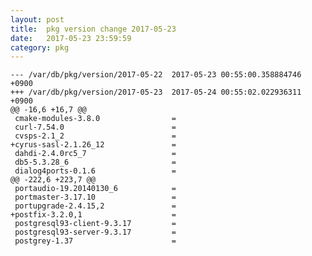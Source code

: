```yaml
---
layout: post
title:  pkg version change 2017-05-23
date:   2017-05-23 23:59:59
category: pkg
---
```


    --- /var/db/pkg/version/2017-05-22	2017-05-23 00:55:00.358884746 +0900
    +++ /var/db/pkg/version/2017-05-23	2017-05-24 00:55:02.022936311 +0900
    @@ -16,6 +16,7 @@
     cmake-modules-3.8.0                =
     curl-7.54.0                        =
     cvsps-2.1_2                        =
    +cyrus-sasl-2.1.26_12               =
     dahdi-2.4.0rc5_7                   =
     db5-5.3.28_6                       =
     dialog4ports-0.1.6                 =
    @@ -222,6 +223,7 @@
     portaudio-19.20140130_6            =
     portmaster-3.17.10                 =
     portupgrade-2.4.15,2               =
    +postfix-3.2.0,1                    =
     postgresql93-client-9.3.17         =
     postgresql93-server-9.3.17         =
     postgrey-1.37                      =
